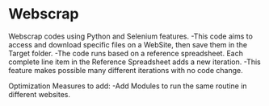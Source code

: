# Webscrap
Webscrap codes using Python and Selenium features.
-This code aims to access and download specific files on a WebSite, then save them in the Target folder. 
-The code runs based on a reference spreadsheet. Each complete line item in the Reference Spreadsheet adds a new iteration.
-This feature makes possible many different iterations with no code change.

Optimization Measures to add:
-Add Modules to run the same routine in different websites.
